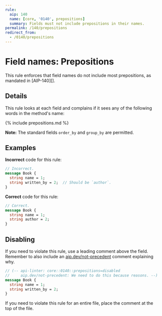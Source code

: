 ```yaml
---
rule:
  aip: 140
  name: [core, '0140', prepositions]
  summary: Fields must not include prepositions in their names.
permalink: /140/prepositions
redirect_from:
  - /0140/prepositions
---
```


# Field names: Prepositions

This rule enforces that field names do not include most prepositions, as
mandated in [AIP-140][].

## Details

This rule looks at each field and complains if it sees any of the following
words in the method's name:

{% include prepositions.md %}

**Note:** The standard fields `order_by` and `group_by` are permitted.

## Examples

**Incorrect** code for this rule:

```proto
// Incorrect.
message Book {
  string name = 1;
  string written_by = 2;  // Should be `author`.
}
```

**Correct** code for this rule:

```proto
// Correct.
message Book {
  string name = 1;
  string author = 2;
}
```

## Disabling

If you need to violate this rule, use a leading comment above the field.
Remember to also include an [aip.dev/not-precedent][] comment explaining why.

```proto
// (-- api-linter: core::0140::prepositions=disabled
//     aip.dev/not-precedent: We need to do this because reasons. --)
message Book {
  string name = 1;
  string written_by = 2;
}
```

If you need to violate this rule for an entire file, place the comment at the
top of the file.

[aip-136]: https://aip.dev/136
[aip.dev/not-precedent]: https://aip.dev/not-precedent
